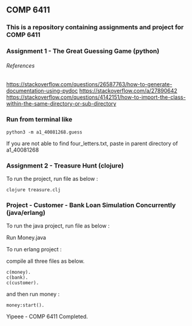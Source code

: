 ## COMP 6411
### This is a repository containing assignments and project for COMP 6411

### Assignment 1 - The Great Guessing Game (python)

###### References
https://stackoverflow.com/questions/26587763/how-to-generate-documentation-using-pydoc
https://stackoverflow.com/a/27890642
https://stackoverflow.com/questions/4142151/how-to-import-the-class-within-the-same-directory-or-sub-directory

### Run from terminal like
```
python3 -m a1_40081268.guess
```

If you are not able to find four_letters.txt, paste in parent directory of a1_40081268

### Assignment 2 - Treasure Hunt (clojure)

To run the project, run file as below :

```clojure treasure.clj```

### Project - Customer - Bank Loan Simulation Concurrently (java/erlang)

To run the java project, run file as below :

Run Money.java

To run erlang project :

compile all three files as below.

```
c(money).
c(bank).
c(customer).
```
and then run money :

```
money:start().
```

Yipeee - COMP 6411 Completed.



